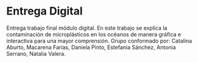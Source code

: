 # Entrega Digital
Entrega trabajo final módulo digital. En este trabajo se explica la contaminación de microplásticos en los océanos de manera gráfica e interactiva para una mayor comprensión.
Grupo conformado por: Catalina Aburto, Macarena Farías, Daniela Pinto, Estefania Sánchez, Antonia Serrano, Natalia Valera.

